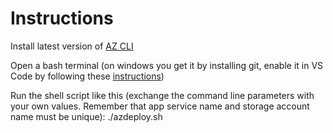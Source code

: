 # Instructions

Install latest version of [AZ CLI](https://docs.microsoft.com/en-us/cli/azure/install-azure-cli)

Open a bash terminal (on windows you get it by installing git, enable it in VS Code by following these [instructions](https://stackoverflow.com/questions/42606837/how-do-i-use-bash-on-windows-from-the-visual-studio-code-integrated-terminal))

Run the shell script like this (exchange the command line parameters with your own values. Remember that app service name and storage account name must be unique): ./azdeploy.sh <location> <resource group name> <app service plan name> <app service name> <storage account name>
